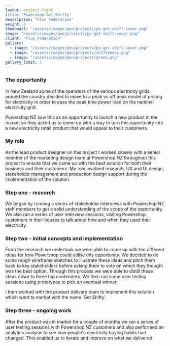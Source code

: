 ```yaml
---
layout: project-right
title: "Powershop Get Shifty"
description: "Flux Federation"
weight: 6
thumbnail: "/assets/images/gen/projects/ps-get-shift-cover.png"
image: "/assets/images/gen/projects/ps-get-shift-cover.png"
client: "Flux Federation"
gallery:
  - image: "/assets/images/gen/projects/ps-get-shift-cover.png"
  - image: "/assets/images/gen/projects/shiftyness.png"
  - image: "/assets/images/gen/projects/green.png"
gallery_limit: 3
---
```


### The opportunity

In New Zealand some of the operators of the various electricity grids around the country decided to move to a peak vs off peak model of pricing for electricity in order to ease the peak time power load on the national electricity grid.

Powershop NZ saw this as an opportunity to launch a new product in the market so they asked us to come up with a way to turn this opportunity into a new electricity retail product that would appeal to their customers.

### My role

As the lead product designer on this project I worked closely with a senior member of the marketing design team at Powershop NZ throughout this project to ensure that we came up with the best solution for both their business and their customers. My role involved research, UX and UI design, stakeholder management and production design support during the implementation of the solution.

### Step one - research

We began by running a series of stakeholder interviews with Powershop NZ staff members to get a solid understanding of the scope of the opportunity. We also ran a series of user interview sessions, visiting Powershop customers in their houses to talk about how and when they used their electricity.

### Step two - initial concepts and implementation

From the research we undertook we were able to come up with ten different ideas for how Powershop could utilise this opportunity. We decided to do some rough wireframe sketches to illustrate these ideas and pitch them back to key stakeholders before asking them to vote on which they thought was the best option. Through this process we were able to distill these ideas down to three top contenders. We then ran some user testing sessions using prototypes to pick an eventual winner.

I then worked with the product delivery team to implement this solution which went to market with the name ‘Get Shifty’.

### Step three - ongoing work

After the product was in market for a couple of months we ran a series of user testing sessions with Powershop NZ customers and also performed an analytics analysis to see how people's electricity buying habits had changed. This enabled us to iterate and improve on what we delivered.
